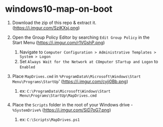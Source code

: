 # windows10-map-on-boot

1. Download the zip of this repo & extract it. (https://i.imgur.com/SziKXsj.png)

1. Open the Group Policy Editor by searching `Edit Group Policy` in the Start Menu (https://i.imgur.com/r1VGshP.png)
   1. Navigate to `Computer Configuration > Administrative Templates > System > Logon`
   1. Set `Always Wait for the Network at COmputer STartup and Logon` to `Enabled`

1. Place `MapDrives.cmd` in `%ProgramData%\Microsoft\Windows\Start Menu\Programs\StartUp`' (https://i.imgur.com/cyji0Bb.png)
   1. ex: `C:\ProgramData\Microsoft\Windows\Start Menu\Programs\StartUp\MapDrives.cmd`


1. Place the `Scripts` folder in the root of your Windows drive - `%SystemDrive%` (https://i.imgur.com/SiD7oG7.png)
   1. ex: `C:\Scripts\MapDrives.ps1`
